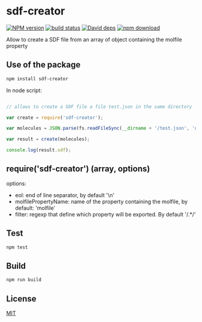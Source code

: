 # sdf-creator

  [![NPM version][npm-image]][npm-url]
  [![build status][travis-image]][travis-url]
  [![David deps][david-image]][david-url]
  [![npm download][download-image]][download-url]

Allow to create a SDF file from an array of object containing the molfile property

## Use of the package

```bash
npm install sdf-creator
```

In node script:
```js

// allows to create a SDF file a file test.json in the same directory

var create = require('sdf-creator');

var molecules = JSON.parse(fs.readFileSync(__dirname + '/test.json', 'utf-8'));

var result = create(molecules);

console.log(result.sdf);

```

## require('sdf-creator') (array, options)

options:
* eol: end of line separator, by default '\n'
* molfilePropertyName: name of the property containing the molfile, by default: 'molfile'
* filter: regexp that define which property will be exported. By default '/.*/'

## Test

```bash
npm test
```

## Build

```bash
npm run build
```

## License

  [MIT](./LICENSE)

[npm-image]: https://img.shields.io/npm/v/sdf-parser.svg?style=flat-square
[npm-url]: https://www.npmjs.com/package/sdf-parser
[travis-image]: https://img.shields.io/travis/cheminfo-js/sdf-parser/master.svg?style=flat-square
[travis-url]: https://travis-ci.org/cheminfo-js/sdf-parser
[david-image]: https://img.shields.io/david/cheminfo-js/sdf-parser.svg?style=flat-square
[david-url]: https://david-dm.org/cheminfo-js/sdf-parser
[download-image]: https://img.shields.io/npm/dm/sdf-parser.svg?style=flat-square
[download-url]: https://www.npmjs.com/package/sdf-parser
